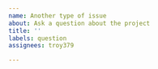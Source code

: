 ```yaml
---
name: Another type of issue
about: Ask a question about the project
title: ''
labels: question
assignees: troy379

---
```




